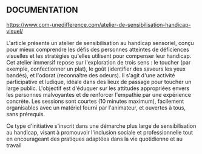 ## **DOCUMENTATION**

https://www.com-unedifference.com/atelier-de-sensibilisation-handicap-visuel/

L'article présente un atelier de sensibilisation au handicap sensoriel, conçu pour mieux comprendre les défis des personnes atteintes de déficiences visuelles et les stratégies qu'elles utilisent pour compenser leur handicap. 
Cet atelier immersif repose sur l'exploration de trois sens : le toucher (par exemple, confectionner un plat), le goût (identifier des saveurs les yeux bandés), et l'odorat (reconnaître des odeurs).
Il s'agit d'une activité participative et ludique, idéale dans des lieux de passage pour toucher un large public. 
L'objectif est d'éduquer sur les attitudes appropriées envers les personnes malvoyantes et de renforcer l'empathie par une expérience concrète. 
Les sessions sont courtes (10 minutes maximum), facilement organisables avec un matériel fourni par l'animateur, et ouvertes à tous, sans prérequis.

Ce type d'initiative s'inscrit dans une démarche plus large de sensibilisation au handicap, visant à promouvoir l'inclusion sociale et professionnelle tout en encourageant des pratiques adaptées dans la vie quotidienne et au travail​
